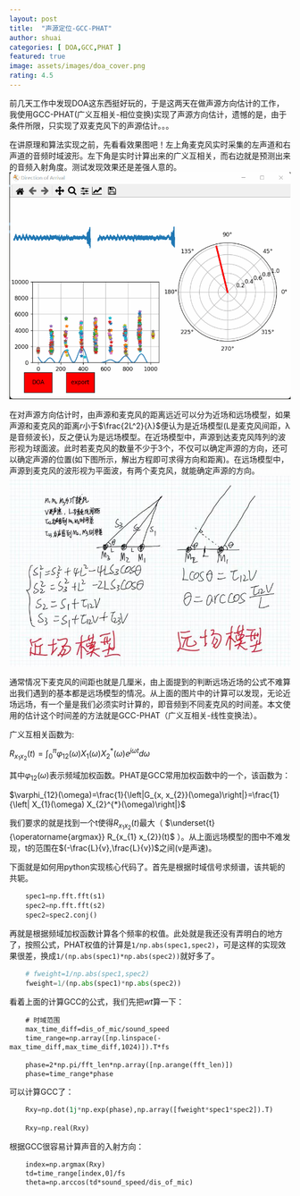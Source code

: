 ```yaml
---
layout: post
title:  "声源定位-GCC-PHAT"
author: shuai
categories: [ DOA,GCC,PHAT ]
featured: true
image: assets/images/doa_cover.png
rating: 4.5
---
```


前几天工作中发现DOA这东西挺好玩的，于是这两天在做声源方向估计的工作，我使用GCC-PHAT(广义互相关-相位变换)实现了声源方向估计，遗憾的是，由于条件所限，只实现了双麦克风下的声源估计。。。

在讲原理和算法实现之前，先看看效果图吧！左上角麦克风实时采集的左声道和右声道的音频时域波形。左下角是实时计算出来的广义互相关，而右边就是预测出来的音频入射角度。测试发现效果还是差强人意的。
![picture 1](../assets/images/demo_doa.gif) 

在对声源方向估计时，由声源和麦克风的距离远近可以分为近场和远场模型，如果声源和麦克风的距离$r$小于$\frac{2L^2}{λ}$便认为是近场模型(L是麦克风间距，λ是音频波长)，反之便认为是远场模型。在近场模型中，声源到达麦克风阵列的波形视为球面波。此时若麦克风的数量不少于3个，不仅可以确定声源的方向，还可以确定声源的位置(如下图所示，解出方程即可求得方向和距离)。在远场模型中，声源到麦克风的波形视为平面波，有两个麦克风，就能确定声源的方向。
![picture 2](../assets/images/yj.jpg)

通常情况下麦克风的间距也就是几厘米，由上面提到的判断远场近场的公式不难算出我们遇到的基本都是远场模型的情况。从上面的图片中的计算可以发现，无论近场远场，有一个量是我们必须实时计算的，即音频到不同麦克风的时间差。本文使用的估计这个时间差的方法就是GCC-PHAT（广义互相关-线性变换法）。

广义互相关函数为:

$R_{x_{1} x_{2}}(t)=\int_{0}^{\pi} \varphi_{12}(\omega) X_{1}(\omega) X_{2}^{*}(\omega) e^{j \omega t} d \omega$

其中$\varphi_{12}(\omega)$表示频域加权函数。PHAT是GCC常用加权函数中的一个，该函数为：

$\varphi_{12}(\omega)=\frac{1}{\left|G_{x, x_{2}}(\omega)\right|}=\frac{1}{\left| X_{1}(\omega) X_{2}^{*}(\omega)\right|}$

我们要求的就是找到一个t使得$R_{x_{1} x_{2}}(t)$最大（ $\underset{t}{\operatorname{argmax}} R_{x_{1} x_{2}}(t)$ ）。从上面远场模型的图中不难发现，t的范围在$(-\frac{L}{v},\frac{L}{v})$之间(v是声速)。

下面就是如何用python实现核心代码了。首先是根据时域信号求频谱，该共轭的共轭。

```python
    spec1=np.fft.fft(s1)
    spec2=np.fft.fft(s2)
    spec2=spec2.conj()
```
再就是根据频域加权函数计算各个频率的权值。此处就是我还没有弄明白的地方了，按照公式，PHAT权值的计算是`1/np.abs(spec1,spec2)`，可是这样的实现效果很差，换成`1/(np.abs(spec1)*np.abs(spec2))`就好多了。

```python
    # fweight=1/np.abs(spec1,spec2)
    fweight=1/(np.abs(spec1)*np.abs(spec2))
```
看着上面的计算GCC的公式，我们先把$wt$算一下：

```
    # 时域范围
    max_time_diff=dis_of_mic/sound_speed
    time_range=np.array([np.linspace(-max_time_diff,max_time_diff,1024)]).T*fs 

    phase=2*np.pi/fft_len*np.array([np.arange(fft_len)])
    phase=time_range*phase
```
可以计算GCC了：

```python
    Rxy=np.dot(1j*np.exp(phase),np.array([fweight*spec1*spec2]).T)
    
    Rxy=np.real(Rxy)
```
根据GCC很容易计算声音的入射方向：
```
    index=np.argmax(Rxy)
    td=time_range[index,0]/fs
    theta=np.arccos(td*sound_speed/dis_of_mic)
```